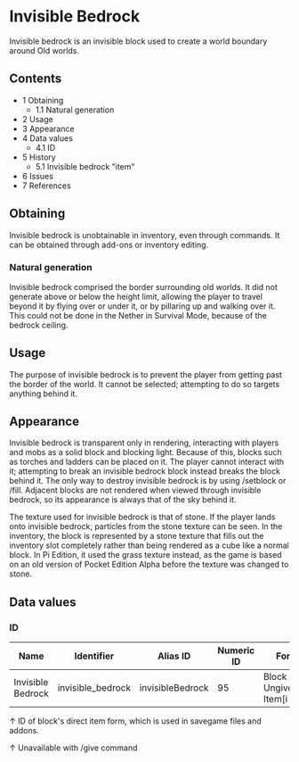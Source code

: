 # Invisible Bedrock
Invisible bedrock is an invisible block used to create a world boundary around Old worlds.

## Contents
- 1 Obtaining
	- 1.1 Natural generation
- 2 Usage
- 3 Appearance
- 4 Data values
	- 4.1 ID
- 5 History
	- 5.1 Invisible bedrock "item"
- 6 Issues
- 7 References

## Obtaining
Invisible bedrock is unobtainable in inventory, even through commands. It can be obtained through add-ons or inventory editing.

### Natural generation
Invisible bedrock comprised the border surrounding old worlds. It did not generate above or below the height limit, allowing the player to travel beyond it by flying over or under it, or by pillaring up and walking over it. This could not be done in the Nether in Survival Mode, because of the bedrock ceiling.

## Usage
The purpose of invisible bedrock is to prevent the player from getting past the border of the world. It cannot be selected; attempting to do so targets anything behind it.

## Appearance
Invisible bedrock is transparent only in rendering, interacting with players and mobs as a solid block and blocking light. Because of this, blocks such as torches and ladders can be placed on it. The player cannot interact with it; attempting to break an invisible bedrock block instead breaks the block behind it. The only way to destroy invisible bedrock is by using /setblock or /fill. Adjacent blocks are not rendered when viewed through invisible bedrock, so its appearance is always that of the sky behind it.

The texture used for invisible bedrock is that of stone. If the player lands onto invisible bedrock, particles from the stone texture can be seen. In the inventory, the block is represented by a stone texture that fills out the inventory slot completely rather than being rendered as a cube like a normal block. In Pi Edition, it used the grass texture instead, as the game is based on an old version of Pocket Edition Alpha before the texture was changed to stone.

## Data values
### ID
| Name              | Identifier        | Alias ID         | Numeric ID | Form                         | Item ID[i 1]                               | Translation key            |
|-------------------|-------------------|------------------|------------|------------------------------|--------------------------------------------|----------------------------|
| Invisible Bedrock | invisible_bedrock | invisibleBedrock | 95         | Block & Ungiveable Item[i 2] | invisible_bedrockAlias ID:invisiblebedrock | tile.invisibleBedrock.name |


↑ ID of block's direct item form, which is used in savegame files and addons.

↑ Unavailable with /give command



